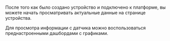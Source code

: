 После того как было создано устройство и подключено к платформе, вы можете начать просматривать актуальные данные на странице устройства.

Для просмотра информации с датчика можно воспользоваться преднастроенными дашбордами с графиками.